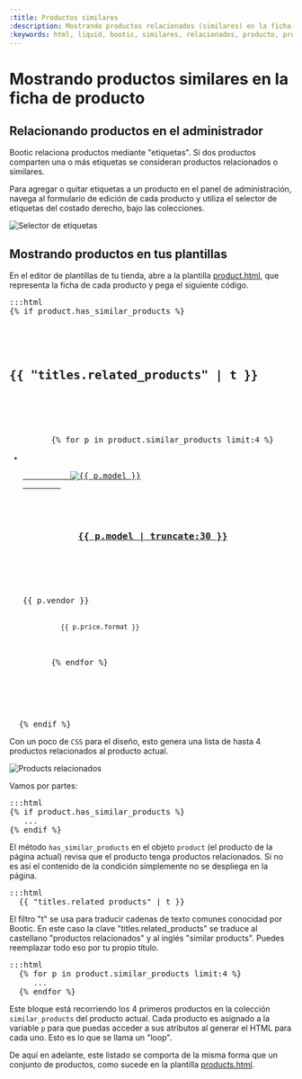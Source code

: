 ```yaml
---
:title: Productos similares
:description: Mostrando productos relacionados (similares) en la ficha de un producto
:keywords: html, liquid, bootic, similares, relacionados, producto, productos, related_products, has_similar_products, similar_products, price format, thumbnail
---
```


# Mostrando productos similares en la ficha de producto

## Relacionando productos en el administrador

Bootic relaciona productos mediante "etiquetas". Si dos productos comparten una o más etiquetas se consideran productos relacionados o similares.

Para agregar o quitar etiquetas a un producto en el panel de administración, navega al formulario de edición de cada producto y utiliza el selector de etiquetas del costado derecho, bajo las colecciones.

<img src="<%= img('/img/themes/tag-selector.png').url %>" alt="Selector de etiquetas" />

## Mostrando productos en tus plantillas

En el editor de plantillas de tu tienda, abre a la plantilla <a href="/es/themes/product">product.html</a>, que representa la ficha de cada producto y pega el siguiente código.

<pre>:::html
{% if product.has_similar_products %}
  <div id="similares">

    <h2 class="titulo">{{ "titles.related_products" | t }}</h2>

    <ul class="collection clearfix">
      {% for p in product.similar_products limit:4 %}
      <li class="item-{{ forloop.index + 1 }} clearfix">
        <a href="{{ p.url }}" title="{{ p.model }}">
          <img src="{{ p.first_image.thumbnail }}" alt="{{ p.model }}" />
        </a>

        <h3 class="product-model">
          <a href="{{ p.url }}" title="{{ p.model }}">{{ p.model | truncate:30 }}</a>
        </h3>

        <p class="product-vendor">{{ p.vendor }}</p>
        <small class="product-price">{{ p.price.format }}</small>

      </li>
      {% endfor %}
    </ul>

  </div><!-- /similares -->
  {% endif %}
</pre>

Con un poco de <code>CSS</code> para el diseño, esto genera una lista de hasta 4 productos relacionados al producto actual.

<img src="<%= img('/img/themes/similar-products.png').thumb('x200').url %>" alt="Products relacionados" class="framed" />

Vamos por partes:

<pre>:::html
{% if product.has_similar_products %}
   ...
{% endif %}
</pre>

El método <code>has_similar_products</code> en el objeto <code>product</code> (el producto de la página actual) revisa que el producto tenga productos relacionados. Si no es así el contenido de la condición simplemente no se despliega en la página.

<pre>:::html
  {{ "titles.related_products" | t }}
</pre>

El filtro "t" se usa para traducir cadenas de texto comunes conocidad por Bootic. En este caso la clave "titles.related_products" se traduce al castellano "productos relacionados" y al inglés "similar products". Puedes reemplazar todo eso por tu propio título.

<pre>:::html
  {% for p in product.similar_products limit:4 %}
     ...
  {% endfor %}
</pre>

Este bloque está recorriendo los 4 primeros productos en la colección <code>similar_products</code> del producto actual. Cada producto es asignado a la variable <code>p</code> para que puedas acceder a sus atributos al generar el HTML para cada uno. Esto es lo que se llama un "loop".

De aquí en adelante, este listado se comporta de la misma forma que un conjunto de productos, como sucede en la plantilla <a href="/es/diseno/plantillas/products">products.html</a>.

